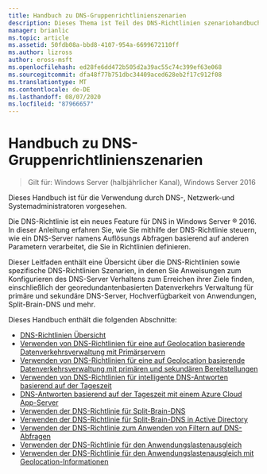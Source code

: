 ```yaml
---
title: Handbuch zu DNS-Gruppenrichtlinienszenarien
description: Dieses Thema ist Teil des DNS-Richtlinien szenariohandbuchs für Windows Server 2016.
manager: brianlic
ms.topic: article
ms.assetid: 50fdb08a-bbd8-4107-954a-6699672110ff
ms.author: lizross
author: eross-msft
ms.openlocfilehash: ed28fe6dd472b505d2a39ac55c74c399ef63e068
ms.sourcegitcommit: dfa48f77b751dbc34409aced628eb2f17c912f08
ms.translationtype: MT
ms.contentlocale: de-DE
ms.lasthandoff: 08/07/2020
ms.locfileid: "87966657"
---
```

# <a name="dns-policy-scenario-guide"></a>Handbuch zu DNS-Gruppenrichtlinienszenarien

>Gilt für: Windows Server (halbjährlicher Kanal), Windows Server 2016

Dieses Handbuch ist für die Verwendung durch DNS-, Netzwerk-und Systemadministratoren vorgesehen.

Die DNS-Richtlinie ist ein neues Feature für DNS in Windows Server &reg; 2016. In dieser Anleitung erfahren Sie, wie Sie mithilfe der DNS-Richtlinie steuern, wie ein DNS-Server namens Auflösungs Abfragen basierend auf anderen Parametern verarbeitet, die Sie in Richtlinien definieren.

Dieser Leitfaden enthält eine Übersicht über die DNS-Richtlinien sowie spezifische DNS-Richtlinien Szenarien, in denen Sie Anweisungen zum Konfigurieren des DNS-Server Verhaltens zum Erreichen ihrer Ziele finden, einschließlich der georedundantenbasierten Datenverkehrs Verwaltung für primäre und sekundäre DNS-Server, Hochverfügbarkeit von Anwendungen, Split-Brain-DNS und mehr.

Dieses Handbuch enthält die folgenden Abschnitte:

- [DNS-Richtlinien Übersicht](DNS-Policies-Overview.md)
- [Verwenden von DNS-Richtlinien für eine auf Geolocation basierende Datenverkehrsverwaltung mit Primärservern](primary-geo-location.md)
- [Verwenden von DNS-Richtlinien für eine auf Geolocation basierende Datenverkehrsverwaltung mit primären und sekundären Bereitstellungen](primary-secondary-geo-location.md)
- [Verwenden von DNS-Richtlinien für intelligente DNS-Antworten basierend auf der Tageszeit](dns-tod-intelligent.md)
- [DNS-Antworten basierend auf der Tageszeit mit einem Azure Cloud App-Server](dns-tod-azure-cloud-app-server.md)
- [Verwenden der DNS-Richtlinie für Split-Brain-DNS](split-brain-DNS-deployment.md)
- [Verwenden der DNS-Richtlinie für Split-Brain-DNS in Active Directory](dns-sb-with-ad.md)
- [Verwenden der DNS-Richtlinie zum Anwenden von Filtern auf DNS-Abfragen](apply-filters-on-dns-queries.md)
- [Verwenden der DNS-Richtlinie für den Anwendungslastenausgleich](app-lb.md)
- [Verwenden der DNS-Richtlinie für den Anwendungslastenausgleich mit Geolocation-Informationen](app-lb-geo.md)

